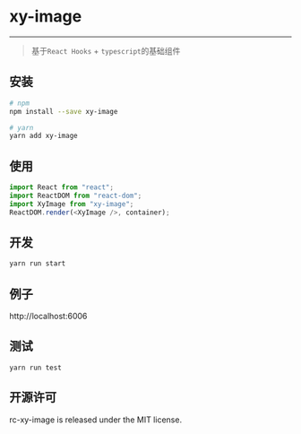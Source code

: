 # xy-image

---

> 基于`React Hooks` + `typescript`的基础组件

## 安装

```sh
# npm
npm install --save xy-image

# yarn
yarn add xy-image
```

## 使用

```ts
import React from "react";
import ReactDOM from "react-dom";
import XyImage from "xy-image";
ReactDOM.render(<XyImage />, container);
```

## 开发

```sh
yarn run start
```

## 例子

http://localhost:6006

## 测试

```
yarn run test
```

## 开源许可

rc-xy-image is released under the MIT license.

